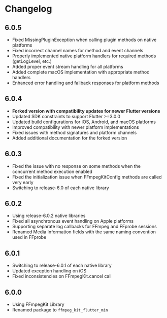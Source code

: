 # Changelog

## 6.0.5

- Fixed MissingPluginException when calling plugin methods on native platforms
- Fixed incorrect channel names for method and event channels
- Properly implemented native platform handlers for required methods (getLogLevel, etc.)
- Added proper event stream handling for all platforms
- Added complete macOS implementation with appropriate method handlers
- Enhanced error handling and fallback responses for platform methods

## 6.0.4

- **Forked version with compatibility updates for newer Flutter versions**
- Updated SDK constraints to support Flutter >=3.0.0
- Updated build configurations for iOS, Android, and macOS platforms
- Improved compatibility with newer platform implementations
- Fixed issues with method signatures and platform channels
- Added additional documentation for the forked version

## 6.0.3

- Fixed the issue with no response on some methods when the concurrent method execution enabled 
- Fixed the initialization issue when FFmpegKitConfig methods are called very early
- Switching to release-6.0 of each native library

## 6.0.2

- Using release-6.0.2 native libraries
- Fixed all asynchronous event handling on Apple platforms
- Supporting separate log callbacks for FFmpeg and FFprobe sessions
- Renamed Media Information fields with the same naming convention used in FFprobe

## 6.0.1

- Switching to release-6.0.1 of each native library
- Updated exception handling on iOS
- Fixed inconsistencies on FFmpegKit.cancel call

## 6.0.0

- Using FFmpegKit Library
- Renamed package to `ffmpeg_kit_flutter_min`
